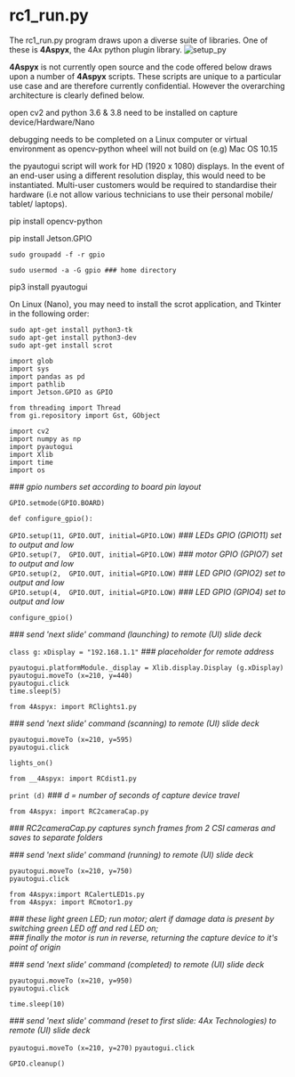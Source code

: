 # rc1_run.py

The rc1_run.py program draws upon a diverse suite of libraries. One of these is __4Aspyx__, the 4Ax python plugin library.
![setup_py](https://github.com/4Ax-Technologies/capture_device1/assets/90104815/b857e348-55a7-4e74-9396-85bd0f0d0fbb)

__4Aspyx__ is not currently open source and the code offered below draws upon a number of __4Aspyx__ scripts. These scripts are unique to a particular use case and are therefore
currently confidential. However the overarching architecture is clearly defined below.


open cv2 and python 3.6 & 3.8 need to be installed on capture device/Hardware/Nano

debugging needs to be completed on a Linux computer or virtual environment as opencv-python wheel will not build on (e.g) Mac OS 10.15

the pyautogui script will work for HD (1920 x 1080) displays. In the event of an end-user using a different resolution display, this would need to be instantiated. Multi-user customers would be required to standardise their hardware (i.e not allow various technicians to use their personal mobile/ tablet/ laptops).    

pip install opencv-python

pip install Jetson.GPIO

	sudo groupadd -f -r gpio
 
	sudo usermod -a -G gpio ### home directory
 
pip3 install pyautogui	

On Linux (Nano), you may need to install the scrot application, and Tkinter in the following order:

	sudo apt-get install python3-tk     
	sudo apt-get install python3-dev  
	sudo apt-get install scrot  
	
`import glob`	  
`import sys`	  
`import pandas as pd`  
`import pathlib`  
`import Jetson.GPIO as GPIO` 

`from threading import Thread`  
`from gi.repository import Gst, GObject`

`import cv2`  
`import numpy as np`  
`import pyautogui`  
`import Xlib`  
`import time`  
`import os`

_### gpio numbers set according to board pin layout_  

`GPIO.setmode(GPIO.BOARD)`			

`def configure_gpio():`
  
`GPIO.setup(11, GPIO.OUT, initial=GPIO.LOW)`	_### LEDs GPIO  (GPIO11) set to output and low_  
`GPIO.setup(7,  GPIO.OUT, initial=GPIO.LOW)`	_### motor GPIO (GPIO7) set to output and low_  
`GPIO.setup(2,  GPIO.OUT, initial=GPIO.LOW)`	_### LED GPIO (GPIO2) set to output and low_  
`GPIO.setup(4,  GPIO.OUT, initial=GPIO.LOW)`	_### LED GPIO (GPIO4) set to output and low_

`configure_gpio()`  

_### send 'next slide' command (launching) to remote (UI) slide deck_ 

`class g:`
`xDisplay = "192.168.1.1"`	_### placeholder for remote address_

`pyautogui.platformModule._display = Xlib.display.Display (g.xDisplay)`  
`pyautogui.moveTo (x=210, y=440)`  
`pyautogui.click`  
`time.sleep(5)`

`from 4Aspyx: import RClights1.py`  

_### send 'next slide' command (scanning) to remote (UI) slide deck_

`pyautogui.moveTo (x=210, y=595)`  
`pyautogui.click`  

`lights_on()`

`from __4Aspyx: import RCdist1.py`  

`print (d)`			_### d = number of seconds of capture device travel_

`from 4Aspyx: import RC2cameraCap.py`

_### RC2cameraCap.py captures synch frames from 2 CSI cameras and saves to separate folders_  

_### send 'next slide' command (running) to remote (UI) slide deck_  

`pyautogui.moveTo (x=210, y=750)`  
`pyautogui.click`  

`from 4Aspyx:import RCalertLED1s.py`  
`from 4Aspyx: import RCmotor1.py`  

_### these light green LED; run motor; alert if damage data is present by switching green LED off and red LED on;_  
_### finally the motor is run in reverse, returning the capture device to it's point of origin_  

_### send 'next slide' command (completed) to remote (UI) slide deck_  

`pyautogui.moveTo (x=210, y=950)`  
`pyautogui.click`  

`time.sleep(10)`  

_### send 'next slide' command (reset to first slide: 4Ax Technologies) to remote (UI) slide deck_ 

`pyautogui.moveTo (x=210, y=270)`
`pyautogui.click`


`GPIO.cleanup()`



